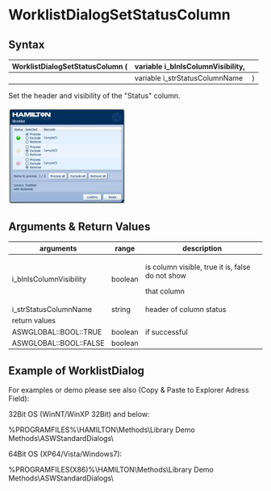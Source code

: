 # WorklistDialogSetStatusColumn

## Syntax

| WorklistDialogSetStatusColumn ( | variable i\_blnIsColumnVisibility, |   |
| ------------------------------- | ---------------------------------- | - |
|                                 | variable i\_strStatusColumnName    | ) |

Set the header and visibility of the "Status" column.\
\
![](<../../../../.gitbook/assets/image (18).png>)

## Arguments & Return Values

| arguments                | range   | description                                                               |
| ------------------------ | ------- | ------------------------------------------------------------------------- |
| i\_blnIsColumnVisibility | boolean | <p>is column visible, true it is, false do not show</p><p>that column</p> |
| i\_strStatusColumnName   | string  | header of column status                                                   |
| return values            |         |                                                                           |
| ASWGLOBAL::BOOL::TRUE    | boolean | if successful                                                             |
| ASWGLOBAL::BOOL::FALSE   | boolean |                                                                           |

## Example of WorklistDialog

For examples or demo please see also (Copy & Paste to Explorer Adress Field):

32Bit OS (WinNT/WinXP 32Bit) and below:

%PROGRAMFILES%\HAMILTON\Methods\Library Demo Methods\ASWStandardDialogs\\

64Bit OS (XP64/Vista/Windows7):

%PROGRAMFILES(X86)%\HAMILTON\Methods\Library Demo Methods\ASWStandardDialogs\\
